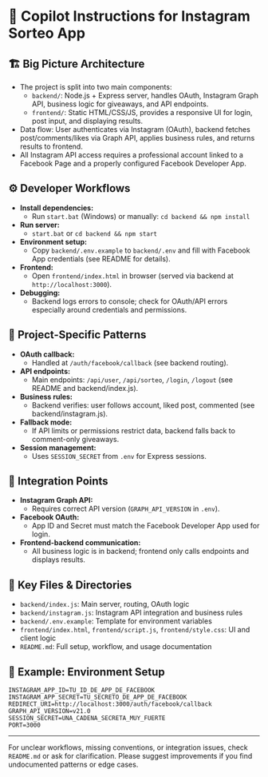 # 🤖 Copilot Instructions for Instagram Sorteo App

## 🏗️ Big Picture Architecture
- The project is split into two main components:
  - `backend/`: Node.js + Express server, handles OAuth, Instagram Graph API, business logic for giveaways, and API endpoints.
  - `frontend/`: Static HTML/CSS/JS, provides a responsive UI for login, post input, and displaying results.
- Data flow: User authenticates via Instagram (OAuth), backend fetches post/comments/likes via Graph API, applies business rules, and returns results to frontend.
- All Instagram API access requires a professional account linked to a Facebook Page and a properly configured Facebook Developer App.

## ⚙️ Developer Workflows
- **Install dependencies:**
  - Run `start.bat` (Windows) or manually: `cd backend && npm install`
- **Run server:**
  - `start.bat` or `cd backend && npm start`
- **Environment setup:**
  - Copy `backend/.env.example` to `backend/.env` and fill with Facebook App credentials (see README for details).
- **Frontend:**
  - Open `frontend/index.html` in browser (served via backend at `http://localhost:3000`).
- **Debugging:**
  - Backend logs errors to console; check for OAuth/API errors especially around credentials and permissions.

## 🧩 Project-Specific Patterns
- **OAuth callback:**
  - Handled at `/auth/facebook/callback` (see backend routing).
- **API endpoints:**
  - Main endpoints: `/api/user`, `/api/sorteo`, `/login`, `/logout` (see README and backend/index.js).
- **Business rules:**
  - Backend verifies: user follows account, liked post, commented (see backend/instagram.js).
- **Fallback mode:**
  - If API limits or permissions restrict data, backend falls back to comment-only giveaways.
- **Session management:**
  - Uses `SESSION_SECRET` from `.env` for Express sessions.

## 🔗 Integration Points
- **Instagram Graph API:**
  - Requires correct API version (`GRAPH_API_VERSION` in `.env`).
- **Facebook OAuth:**
  - App ID and Secret must match the Facebook Developer App used for login.
- **Frontend-backend communication:**
  - All business logic is in backend; frontend only calls endpoints and displays results.

## 📁 Key Files & Directories
- `backend/index.js`: Main server, routing, OAuth logic
- `backend/instagram.js`: Instagram API integration and business rules
- `backend/.env.example`: Template for environment variables
- `frontend/index.html`, `frontend/script.js`, `frontend/style.css`: UI and client logic
- `README.md`: Full setup, workflow, and usage documentation

## 📝 Example: Environment Setup
```env
INSTAGRAM_APP_ID=TU_ID_DE_APP_DE_FACEBOOK
INSTAGRAM_APP_SECRET=TU_SECRETO_DE_APP_DE_FACEBOOK
REDIRECT_URI=http://localhost:3000/auth/facebook/callback
GRAPH_API_VERSION=v21.0
SESSION_SECRET=UNA_CADENA_SECRETA_MUY_FUERTE
PORT=3000
```

---

For unclear workflows, missing conventions, or integration issues, check `README.md` or ask for clarification. Please suggest improvements if you find undocumented patterns or edge cases.
